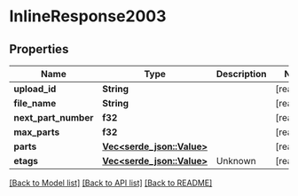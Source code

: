# InlineResponse2003

## Properties

Name | Type | Description | Notes
------------ | ------------- | ------------- | -------------
**upload_id** | **String** |  | [readonly]
**file_name** | **String** |  | [readonly]
**next_part_number** | **f32** |  | [readonly]
**max_parts** | **f32** |  | [readonly]
**parts** | [**Vec<serde_json::Value>**](serde_json::Value.md) |  | [readonly]
**etags** | [**Vec<serde_json::Value>**](serde_json::Value.md) | Unknown | [readonly]

[[Back to Model list]](../README.md#documentation-for-models) [[Back to API list]](../README.md#documentation-for-api-endpoints) [[Back to README]](../README.md)


